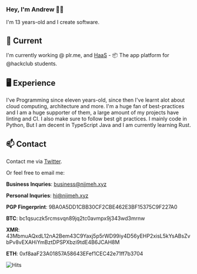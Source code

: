 ### Hey, I'm Andrew 👋🏼

I'm 13 years-old and I create software.

## 🔭 Current

I'm currently working @ plr.me, and [HaaS](https://hackclub.app) - 📦 The app platform for @hackclub students.

## 🖥️ Experience
I've Programming since eleven years-old, since then I've learnt alot about cloud computing, architecture and more. I'm a huge fan of
best-practices and I am a huge supporter of them, a large amount of my projects have linting and CI. I also make sure to follow best git practices. I mainly
code in Python, But I am decent in TypeScript Java and I am currently learning Rust.

## 📫 Contact

Contact me via [Twitter](https://twitter.com/dev_acn).

Or feel free to email me:

**Business Inquries**: business@nijmeh.xyz

**Personal Inquries**: hi@nijmeh.xyz

**PGP Fingerprint**: 9BA0A5DD1CBB30CF2CBE462E3BF15375C9F227A0

**BTC**: bc1qsuczk5rcmsvqn89jq2tc0avmpx9j343wd3mrnw

**XMR**: 43MbmuAQxdL12nA2Bem43C9Yaxj5p5rWD99iy4D56yEHP2xisL5kYsABsZvbPv8vEXAHiYmBztDPSPXbzi9tdE4B6JCAH8M

**ETH**: 0xf8aaF23A01857A58643EFef1CEC42e71ff7b3704

![Hits](https://hits.link/hits?url=https://github.com/notandrewdev)


